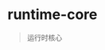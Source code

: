 <!--
 * @Author: Wanko
 * @Date: 2023-05-16 16:02:44
 * @LastEditors: Wanko
 * @LastEditTime: 2023-05-16 16:03:12
 * @Description: 
-->
# runtime-core
> 运行时核心